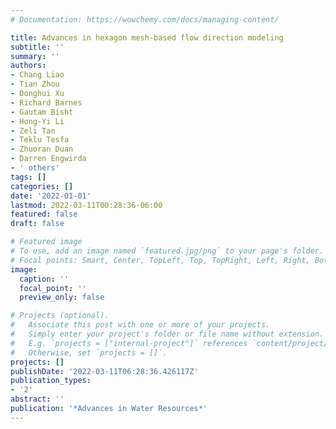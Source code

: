 ```yaml
---
# Documentation: https://wowchemy.com/docs/managing-content/

title: Advances in hexagon mesh-based flow direction modeling
subtitle: ''
summary: ''
authors:
- Chang Liao
- Tian Zhou
- Donghui Xu
- Richard Barnes
- Gautam Bisht
- Hong-Yi Li
- Zeli Tan
- Teklu Tesfa
- Zhuoran Duan
- Darren Engwirda
- ' others'
tags: []
categories: []
date: '2022-01-01'
lastmod: 2022-03-11T00:28:36-06:00
featured: false
draft: false

# Featured image
# To use, add an image named `featured.jpg/png` to your page's folder.
# Focal points: Smart, Center, TopLeft, Top, TopRight, Left, Right, BottomLeft, Bottom, BottomRight.
image:
  caption: ''
  focal_point: ''
  preview_only: false

# Projects (optional).
#   Associate this post with one or more of your projects.
#   Simply enter your project's folder or file name without extension.
#   E.g. `projects = ["internal-project"]` references `content/project/deep-learning/index.md`.
#   Otherwise, set `projects = []`.
projects: []
publishDate: '2022-03-11T06:28:36.426117Z'
publication_types:
- '2'
abstract: ''
publication: '*Advances in Water Resources*'
---
```

